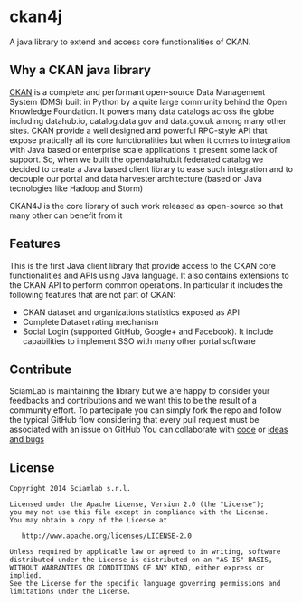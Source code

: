 ckan4j
======
A java library to extend and access core functionalities of CKAN.

Why a CKAN java library
-----------------------
[CKAN]() is a complete and performant open-source Data Management System (DMS) built in
Python by a quite large community behind the Open Knowledge Foundation.
It powers many data catalogs across the globe including datahub.io,
catalog.data.gov and data.gov.uk among many other sites.
CKAN provide a well designed and powerful RPC-style API that expose
pratically all its core functionalities but when it comes to integration
with Java based or enterprise scale applications it present some lack of support. 
So, when we built the opendatahub.it federated catalog we decided to create a
Java based client library to ease such integration and to decouple our portal and
data harvester architecture (based on Java tecnologies like Hadoop and Storm)

CKAN4J is the core library of such work released as open-source so that many
other can benefit from it


Features
--------
This is the first Java client library that provide access to the CKAN
core functionalities and APIs using Java language.
It also contains extensions to the CKAN API to perform common operations.
In particular it includes the following features that are not part of CKAN:

* CKAN dataset and organizations statistics exposed as API
* Complete Dataset rating mechanism
* Social Login (supported GitHub, Google+ and Facebook).
  It include capabilities to implement SSO with many other portal software 


Contribute
----------
SciamLab is maintaining the library but we are happy to consider your feedbacks
and contributions and we want this to be the result of a community effort.
To partecipate you can simply fork the repo and follow the
typical GitHub flow considering that every pull request must be associated with
an issue on GitHub
You can collaborate with [code](https://github.com/sciamlab/ckan4j/pulls) or
[ideas and bugs](https://github.com/sciamlab/ckan4j/issues)


License
-------

    Copyright 2014 Sciamlab s.r.l.

    Licensed under the Apache License, Version 2.0 (the "License");
    you may not use this file except in compliance with the License.
    You may obtain a copy of the License at

       http://www.apache.org/licenses/LICENSE-2.0

    Unless required by applicable law or agreed to in writing, software
    distributed under the License is distributed on an "AS IS" BASIS,
    WITHOUT WARRANTIES OR CONDITIONS OF ANY KIND, either express or implied.
    See the License for the specific language governing permissions and
    limitations under the License.

